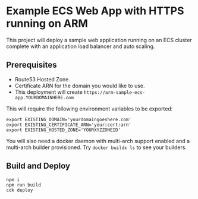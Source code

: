 # Example ECS Web App with HTTPS running on ARM

This project will deploy a sample web application running on an ECS cluster complete with an application load balancer and auto scaling.

## Prerequisites

- Route53 Hosted Zone.
- Certificate ARN for the domain you would like to use.
- This deployment will create `https://arm-sample-ecs-app.YOURDOMAINHERE.com`

This will require the following environment variables to be exported:

    export EXISTING_DOMAIN='yourdomaingoeshere.com'
    export EXISTING_CERTIFICATE_ARN='your:cert:arn'
    export EXISTING_HOSTED_ZONE='YOURXYZZONEID'

You will also need a docker daemon with multi-arch support enabled and a
multi-arch builder provisioned. Try `docker buildx ls` to see your builders.

## Build and Deploy

    npm i
    npm run build
    cdk deploy
